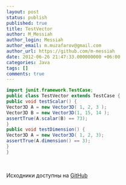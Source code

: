 ```yaml
---
layout: post
status: publish
published: true
title: TestVector
author: M_Messiah
author_login: Messiah
author_email: m.muzafarov@gmail.com
author_url: https://github.com/m-messiah
date: 2012-06-26 21:47:33.000000000 +06:00
categories: Java
tags: []
comments: true
---
```


```java
import junit.framework.TestCase;
public class TestVector extends TestCase {
public void testScalar() {
Vector3D A = new Vector3D( 1, 2, 3 );
Vector3D B = new Vector3D(1, 15, 14 );
assertTrue(A.scalar(B) == 73);
}
public void testDimension() {
Vector3D A = new Vector3D( 1, 2, 3);
assertTrue(A.dimension() == 3);
}
}
```

&nbsp;

Исходники доступны на [GitHub](https://github.com/m-muzafarov/java_course/blob/master/Vectors/TestVector.java)
